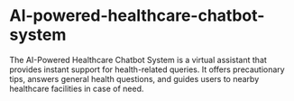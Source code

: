 # AI-powered-healthcare-chatbot-system
The AI-Powered Healthcare Chatbot System is a virtual assistant that provides instant support for health-related queries. It offers precautionary tips, answers general health questions, and guides users to nearby healthcare facilities in case of need.
